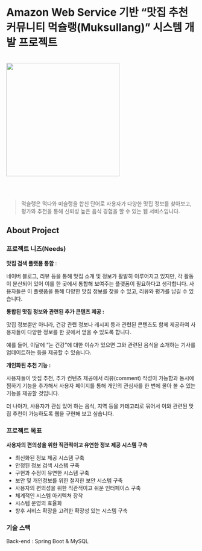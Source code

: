 
# Amazon Web Service 기반 “맛집 추천 커뮤니티 먹슐랭(Muksullang)” 시스템 개발 프로젝트
<br>

<img src="https://github.com/user-attachments/assets/fbeeb53f-994b-4e72-9281-94d81e486465" width="300" />

<br> <br>
> 먹슐랭은 먹다와 미슐랭을 합친 단어로 사용자가 다양한 맛집 정보를 찾아보고, <br/>
> 평가와 추천을 통해 신뢰성 높은 음식 경험을 할 수 있는 웹 서비스입니다.

## About Project
### 프로젝트 니즈(Needs)

**맛집 검색 플랫폼 통합** :

네이버 블로그, 리뷰 등을 통해 맛집 소개 및 정보가 활발히 이루어지고 있지만, 각 활동이 분산되어 있어 이를 한 곳에서 통합해 보여주는 플랫폼이 필요하다고 생각합니다. 사용자들은 이 플랫폼을 통해 다양한 맛집 정보를 찾을 수 있고, 리뷰와 평가를 남길 수 있습니다.

**통합된 맛집 정보와 관련된 추가 콘텐츠 제공 :**

맛집 정보뿐만 아니라, 건강 관련 정보나 레시피 등과 관련된 콘텐츠도 함께 제공하여 사용자들이 다양한 정보를 한 곳에서 얻을 수 있도록 합니다.

예를 들어, 이달에 “눈 건강”에 대한 이슈가 있으면 그와 관련된 음식을 소개하는 기사를 업데이트하는 등을 제공할 수 있습니다.

**개인화된 추천 기능 :**

사용자들이 맛집 추천, 추가 컨텐츠 제공에서 리뷰(comment) 작성이 가능함과 동시에 찜하기 기능을 추가해서 사용자 페이지를 통해 개인의 관심사를 한 번에 몰아 볼 수 있는 기능을 제공할 것입니다.

더 나아가, 사용자가 관심 있어 하는 음식, 지역 등을 카테고리로 묶어서 이와 관련된 맛집 추천이 가능하도록 웹을 구현해 보고 싶습니다.

### 프로젝트 목표
**사용자의 편의성을 위한 직관적이고 유연한 정보 제공 시스템 구축**

- 최신화된 정보 제공 시스템 구축
- 안정된 정보 검색 시스템 구축
- 구현과 수정이 유연한 시스템 구축
- 보안 및 개인정보를 위한 철저한 보안 시스템 구축
- 사용자의 편의성을 위한 직관적이고 쉬운 인터페이스 구축
- 체계적인 시스템 아키텍쳐 장착
- 시스템 운영의 효율화
- 향후 서비스 확장을 고려한 확장성 있는 시스템 구축

### 기술 스택
Back-end : Spring Boot & MySQL


